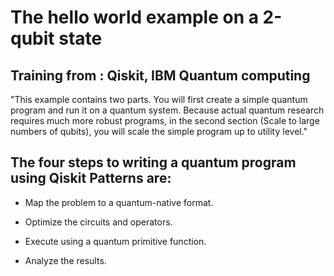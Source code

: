 # The hello world example on a 2-qubit state
## Training from : Qiskit, IBM Quantum computing

"This example contains two parts. You will first create a simple quantum program and run it on a quantum system. 
Because actual quantum research requires much more robust programs, in the second section (Scale to large numbers of qubits), you will scale the simple program up to utility level."

## The four steps to writing a quantum program using Qiskit Patterns are:

*  Map the problem to a quantum-native format.

*  Optimize the circuits and operators.

* Execute using a quantum primitive function.

* Analyze the results.

